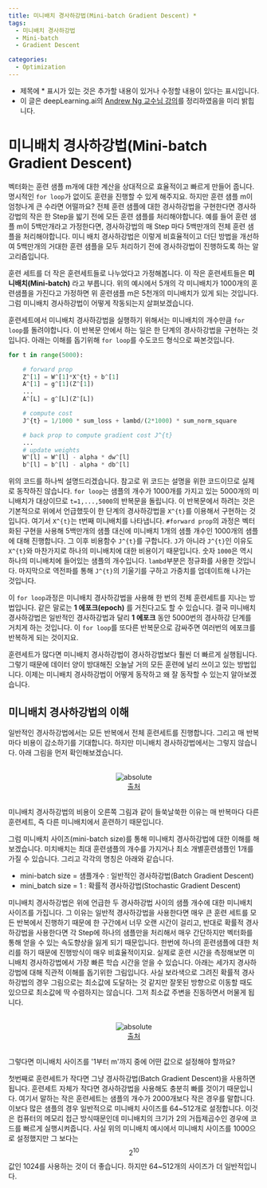 ```yaml
---
title: 미니배치 경사하강법(Mini-batch Gradient Descent) *
tags:
  - 미니배치 경사하강법
  - Mini-batch
  - Gradient Descent

categories:
  - Optimization
---
```


- 제목에 * 표시가 있는 것은 추가할 내용이 있거나 수정할 내용이 있다는 표시입니다.
- 이 글은 deepLearning.ai의 <a href="https://www.deeplearning.ai/">Andrew Ng 교수님 강의</a>를 정리하였음을 미리 밝힙니다.

# 미니배치 경사하강법(Mini-batch Gradient Descent)

벡터화는 훈련 샘플 m개에 대한 계산을 상대적으로 효율적이고 빠르게 만들어 줍니다. 명시적인 `for loop`가 없이도 훈련을 진행할 수 있게 해주지요. 하지만 훈련 샘플 m이 엄청나게 큰 수라면 어떨까요? 전체 훈련 샘플에 대한 경사하강법을 구현한다면 경사하강법의 작은 한 Step을 밟기 전에 모든 훈련 샘플를 처리해야합니다. 예를 들어 훈련 샘플 m이 5백만개라고 가정한다면, 경사하강법의 매 Step 마다 5백만개의 전체 훈련 샘플을 처리해야합니다. 미니 배치 경사하강법은 이렇게 비효율적이고 더딘 방법을 개선하여 5백만개의 거대한 훈련 샘플을 모두 처리하기 전에 경사하강법이 진행하도록 하는 알고리즘입니다.

훈련 세트를 더 작은 훈련세트들로 나누었다고 가정해봅니다. 이 작은 훈련세트들은 **미니배치(Mini-batch)** 라고 부릅니다. 위의 예시에서 5개의 각 미니배치가 1000개의 훈련샘플을 가진다고 가정하면 위 훈련샘플 m은 5천개의 미니배치가 있게 되는 것입니다. 그럼 미니배치 경사하강법이 어떻게 작동되는지 살펴보겠습니다.

훈련세트에서 미니배치 경사하강법을 실행하기 위해서는 미니배치의 개수만큼 `for loop`를 돌려야합니다. 이 반복문 안에서 하는 일은 한 단계의 경사하강법을 구현하는 것입니다. 아래는 이해를 돕기위해 `for loop`를 수도코드 형식으로 짜본것입니다.

```python
for t in range(5000):

    # forward prop
    Z^[1] = W^[1]*X^{t} + b^[1]
    A^[1] = g^[1](Z^[1])
    ...
    A^[L] = g^[L](Z^[L])

    # compute cost
    J^{t} = 1/1000 * sum_loss + lambd/(2*1000) * sum_norm_square

    # back prop to compute gradient cost J^{t}
    ...
    # update weights
    W^[l] = W^[l] - alpha * dw^[l]
    b^[l] = b^[l] - alpha * db^[l]
```
위의 코드를 하나씩 설명드리겠습니다. 참고로 위 코드는 설명을 위한 코드이므로 실제로 동작하진 않습니다. `for loop`는 샘플의 개수가 1000개를 가지고 있는 5000개의 미니배치가 대상이므로 `t=1,...,5000`의 반복문을 돌립니다. 이 반복문에서 하려는 것은 기본적으로 위에서 언급했듯이 한 단계의 경사하강법을 `X^{t}`를 이용해서 구현하는 것입니다. 여기서 `X^{t}`는 t번째 미니배치를 나타냅니다. `#forward prop`의 과정은 벡터화된 구현을 사용해 5백만개의 샘플 대신에 미니배치 1개의 샘플 개수인 1000개의 샘플에 대해 진행합니다. 그 이후 비용함수 `J^{t}`를 구합니다. `J`가 아니라 `J^{t}`인 이유도 `X^{t}`와 마찬가지로 하나의 미니배치에 대한 비용이기 때문입니다. 숫자 `1000`은 역시 하나의 미니배치에 들어있는 샘플의 개수입니다. `lambd`부분은 정규화를 사용한 것입니다. 마지막으로 역전파를 통해 `J^{t}`의 기울기를 구하고 가중치를 업데이트해 나가는 것입니다.

이 `for loop`과정은 미니배치 경사하강법을 사용해 한 번의 전체 훈련세트를 지나는 방법입니다. 같은 말로는 **1 에포크(epoch)** 를 거친다고도 할 수 있습니다. 결국 미니배치 경사하강법은 일반적인 경사하강법과 달리 **1 에포크** 동안 5000번의 경사하강 단계를 거치게 하는 것입니다. 이 `for loop`를 또다른 반복문으로 감싸주면 여러번의 에포크를 반복하게 되는 것이지요.

훈련세트가 많다면 미니배치 경사하강법이 경사하강법보다 훨씬 더 빠르게 실행됩니다. 그렇기 때문에 데이터 양이 방대해진 오늘날 거의 모든 훈련에 널리 쓰이고 있는 방법입니다. 이제는 미니배치 경사하강법이 어떻게 동작하고 왜 잘 동작할 수 있는지 알아보겠습니다.

## 미니배치 경사하강법의 이해

일반적인 경사하강법에서는 모든 반복에서 전체 훈련세트를 진행합니다. 그리고 매 반복마다 비용이 감소하기를 기대합니다. 하지만 미니배치 경사하강법에서는 그렇지 않습니다. 아래 그림을 먼저 확인해보겠습니다.

<br/>
<center><img data-action="zoom" src='{{ "/assets/img/mini_batch_01.png" | relative_url }}' alt='absolute'></center>
<center><a href="https://towardsdatascience.com/gradient-descent-algorithm-and-its-variants-10f652806a3">출처</a></center>
<br/>

미니배치 경사하강법의 비용이 오른쪽 그림과 같이 들쑥날쑥한 이유는 매 반복마다 다른 훈련세트, 즉 다른 미니배치에서 훈련하기 때문입니다.

그럼 미니배치 사이즈(mini-batch size)를 통해 미니배치 경사하강법에 대한 이해를 해보겠습니다. 미치배치는 최대 훈련샘플의 개수를 가지거나 최소 개별훈련샘플인 1개를 가질 수 있습니다. 그리고 각각의 명칭은 아래와 같습니다.

- mini-batch size = 샘플개수 : 일반적인 경사하강법(Batch Gradient Descent)
- mini_batch size = 1 : 확률적 경사하강법(Stochastic Gradient Descent)

미니배치 경사하강법은 위에 언급한 두 경사하강법 사이의 샘플 개수에 대한 미니배치 사이즈를 가집니다. 그 이유는 일반적 경사하강법을 사용한다면 매우 큰 훈련 세트를 모든 반복에서 진행하기 때문에 한 구간에서 너무 오랜 시간이 걸리고, 반대로 확률적 경사하강법을 사용한다면 각 Step에 하나의 샘플만을 처리해서 매우 간단하지만 벡터화를 통해 얻을 수 있는 속도향상을 잃게 되기 때문입니다. 한번에 하나의 훈련샘플에 대한 처리를 하기 때문에 진행방식이 매우 비효율적이지요.
실제로 훈련 시간을 측정해보면 미니배치 경사하강법에서 가장 빠른 학습 시간을 얻을 수 있습니다. 아래는 세가지 경사하강법에 대해 직관적 이해를 돕기위한 그림입니다. 사실 보라색으로 그려진 확률적 경사하강법의 경우 그림으로는 최소값에 도달하는 것 같지만 잘못된 방향으로 이동할 때도 있으므로 최소값에 딱 수렴하지는 않습니다. 그저 최소값 주변을 진동하면서 머물게 됩니다.

<br/>
<center><img data-action="zoom" src='{{ "/assets/img/mini_batch_02.png" | relative_url }}' alt='absolute'></center>
<center><a href="https://towardsdatascience.com/gradient-descent-algorithm-and-its-variants-10f652806a3">출처</a></center>
<br/>

그렇다면 미니배치 사이즈를 '1부터 m'까지 중에 어떤 값으로 설정해야 할까요?

첫번째로 훈련세트가 작다면 그냥 경사하강법(Batch Gradient Descent)을 사용하면 됩니다. 훈련세트 자체가 작다면 경사하강법을 사용해도 충분히 빠를 것이기 때문입니다. 여기서 말하는 작은 훈련세트는 샘플의 개수가 2000개보다 작은 경우를 말합니다. 이보다 많은 샘플의 경우 일반적으로 미니배치 사이즈를 64~512개로 설정합니다. 이것은 컴퓨터의 메모리 접근 방식때문인데 미니배치의 크기가 2의 거듭제곱수인 경우에 코드를 빠르게 실행시켜줍니다. 사실 위의 미니배치 예시에서 미니배치 사이즈를 1000으로 설정했지만 그 보다는 $$2^{10}$$값인 1024를 사용하는 것이 더 좋습니다. 하지만 64~512개의 사이즈가 더 일반적입니다.
